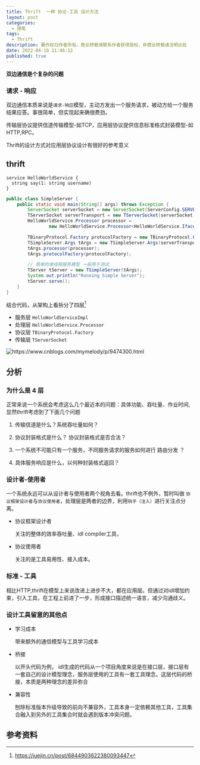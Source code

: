 ```yaml
---
title: Thrift  一种 协议-工具 设计方法
layout: post
categories:
  - 随笔
tags:
  - Thrift
description: 著作权归作者所有。商业转载请联系作者获得授权，非商业转载请注明出处
date: 2022-04-10 11:46:12
published: true
---
```


**双边通信是个复杂的问题**


### 请求 -  响应 ###

双边通信本质来说是`请求-响应`模型，主动方发出一个服务请求，被动方给一个服务结果应答。事很简单，但实现起来确很费劲。

传输层协议提供信道传输模型-如TCP，应用层协议提供信息标准格式封装模型-如HTTP,RPC。

Thrift的设计方式对应用层协议设计有很好的参考意义

## thrift  ##

```thrift
service HelloWorldService {
  string say(1: string username)
}
```

```java
public class SimpleServer {
    public static void main(String[] args) throws Exception {
        ServerSocket serverSocket = new ServerSocket(ServerConfig.SERVER_PORT);
        TServerSocket serverTransport = new TServerSocket(serverSocket);
        HelloWorldService.Processor processor =
                new HelloWorldService.Processor<HelloWorldService.Iface>(new HelloWorldServiceImpl());

        TBinaryProtocol.Factory protocolFactory = new TBinaryProtocol.Factory();
        TSimpleServer.Args tArgs = new TSimpleServer.Args(serverTransport);
        tArgs.processor(processor);
        tArgs.protocolFactory(protocolFactory);

        // 简单的单线程服务模型 一般用于测试
        TServer tServer = new TSimpleServer(tArgs);
        System.out.println("Running Simple Server");
        tServer.serve();
    }
}
```
结合代码，从架构上看拆分了四层[^1]

- 服务层 `HelloWorldServiceImpl`
- 处理层 `HelloWorldService.Processor`
- 协议层 `TBinaryProtocol.Factory`
- 传输层 `TServerSocket`

![](/imgs/thrift-arch-2022-04.png "https://www.cnblogs.com/mymelody/p/9474300.html")


## 分析 ##

### 为什么是 4 层 ###

正常来说一个系统会考虑这么几个最近本的问题：具体功能、吞吐量、作业时间,显然thrift考虑到了下面几个问题

1. 传输信道是什么？系统吞吐量如何？ 
 
2. 协议封装格式是什么？ 协议封装格式是否合法？

3. 一个系统不可能只有一个服务，不同服务请求的服务如何进行 路由分发 ？

4. 具体服务响应是什么，以何种封装格式返回？



### 设计者-使用者 ###

一个系统永远可以从设计者与使用者两个视角去看。thrift也不例外，暂时叫做 `协议框架设计者`与`协议使用者`，处理层是两者的边界，利用`钩子（注入）`进行关注点分离。

- 协议框架设计者
  
  关注的整体的效率吞吐量、idl compiler工具，
  
- 协议使用者
  
  关注的是工具易用性、接入成本。



### 标准 - 工具 ###

相比HTTP,thrift在模型上来说改进上进步不大，都在应用层。但通过对idl增加约束，引入工具，在工程上前进了一步，形成接口描述统一语言，减少沟通歧义。

### 设计工具留意的其他点 ###

- 学习成本

    带来额外的通信模型与工具学习成本
    
- 桥接
    
    以开头代码为例， idl生成的代码从一个项目角度来说是在接口层，接口层有一套自己的设计模型理念，服务层使用的工具有一套工具理念。这层代码的桥接，本质是两种理念的差异弥合
    
- 兼容性

  刨除标准版本升级导致的前向不兼容外，工具本身一定依赖其他工具，工具集合融入到另外的工具集合时就会遇到版本冲突问题。


## 参考资料 ##

[^1]: https://juejin.cn/post/6844903622380093447
[^2]: https://www.cnblogs.com/mymelody/p/9474300.html
[^3]: https://www.bilibili.com/video/BV1aL4y157s7
[^4]: https://www.bilibili.com/video/BV1j44y1q7fy
[^5]: https://thrift.apache.org/
